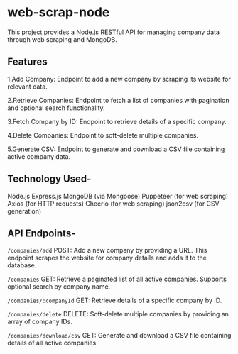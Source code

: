 # web-scrap-node

This project provides a Node.js RESTful API for managing company data through web scraping and MongoDB.

## Features
1.Add Company: Endpoint to add a new company by scraping its website for relevant data.

2.Retrieve Companies: Endpoint to fetch a list of companies with pagination and optional search functionality.

3.Fetch Company by ID: Endpoint to retrieve details of a specific company.

4.Delete Companies: Endpoint to soft-delete multiple companies.

5.Generate CSV: Endpoint to generate and download a CSV file containing active company data.

## Technology Used-
Node.js
Express.js
MongoDB (via Mongoose)
Puppeteer (for web scraping)
Axios (for HTTP requests)
Cheerio (for web scraping)
json2csv (for CSV generation)

## API Endpoints-

`/companies/add`
POST: Add a new company by providing a URL. This endpoint scrapes the website for company details and adds it to the database.

`/companies`
GET: Retrieve a paginated list of all active companies. Supports optional search by company name.

`/companies/:companyId`
GET: Retrieve details of a specific company by ID.

`/companies/delete`
DELETE: Soft-delete multiple companies by providing an array of company IDs.

`/companies/download/csv`
GET: Generate and download a CSV file containing details of all active companies.
